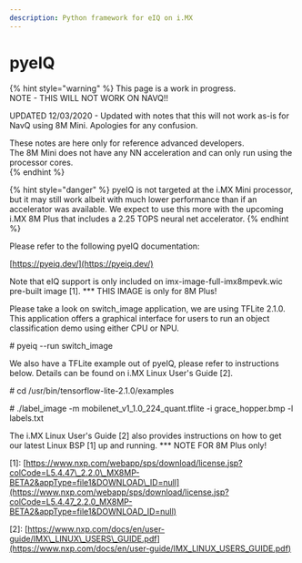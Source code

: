 ```yaml
---
description: Python framework for eIQ on i.MX
---
```


# pyeIQ

{% hint style="warning" %}
This page is a work in progress.  
NOTE - THIS WILL NOT WORK ON NAVQ!!  
  
UPDATED 12/03/2020 - Updated with notes that this will not work as-is for NavQ using 8M Mini. Apologies for any confusion.  
  
These notes are here only for reference advanced developers.  
The 8M Mini does not have any NN acceleration and can only run using the processor cores.  
{% endhint %}

{% hint style="danger" %}
pyeIQ is not targeted at the i.MX Mini processor, but it may still work albeit with much lower performance than if an accelerator was available. We expect to use this more with the upcoming i.MX 8M Plus that includes a 2.25 TOPS neural net accelerator.
{% endhint %}

  
Please refer to the following pyeIQ documentation:

[https://pyeiq.dev/](https://pyeiq.dev/)

Note that eIQ support is only included on imx-image-full-imx8mpevk.wic pre-built image \[1\]. \*\*\* THIS IMAGE is only for 8M Plus!

Please take a look on switch\_image application, we are using TFLite 2.1.0. This application offers a graphical interface for users to run an object classification demo using either CPU or NPU.

\# pyeiq --run switch\_image

We also have a TFLite example out of pyeIQ, please refer to instructions below. Details can be found on i.MX Linux User's Guide \[2\].

\# cd /usr/bin/tensorflow-lite-2.1.0/examples

\# ./label\_image -m mobilenet\_v1\_1.0\_224\_quant.tflite -i grace\_hopper.bmp -l labels.txt

The i.MX Linux User's Guide \[2\] also provides instructions on how to get our latest Linux BSP \[1\] up and running. \*\*\* NOTE FOR 8M Plus only!

\[1\]: [https://www.nxp.com/webapp/sps/download/license.jsp?colCode=L5.4.47\_2.2.0\_MX8MP-BETA2&appType=file1&DOWNLOAD\_ID=null](https://www.nxp.com/webapp/sps/download/license.jsp?colCode=L5.4.47_2.2.0_MX8MP-BETA2&appType=file1&DOWNLOAD_ID=null)

\[2\]: [https://www.nxp.com/docs/en/user-guide/IMX\_LINUX\_USERS\_GUIDE.pdf](https://www.nxp.com/docs/en/user-guide/IMX_LINUX_USERS_GUIDE.pdf)

